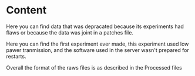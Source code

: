 # Content
Here you can find data that was depracated because its experiments had flaws or because the data was joint in a patches file.

Here you can find the first experiment ever made, this experiment used low pawer tranmission, and the software used in the server wasn't prepared for restarts.

Overall the format of the raws files is as described in the Processed files


